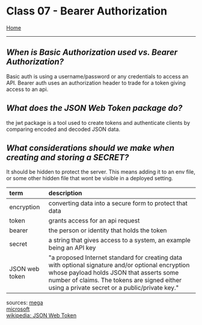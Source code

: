 # Class 07 - Bearer Authorization

[Home](https://justinhamerly.github.io/reading-notes/)

---

## *When is Basic Authorization used vs. Bearer Authorization?*

Basic auth is using a username/password or any credentials to access an API.  Bearer auth uses an authorization header to trade for a token giving access to an api.

## *What does the JSON Web Token package do?*

the jwt package is a tool used to create tokens and authenticate clients by comparing encoded and decoded JSON data.

## *What considerations should we make when creating and storing a SECRET?*

It should be hidden to protect the server.  This means adding it to an env file, or some other hidden file that wont be visible in a deployed setting.

|term|description|
|:--|:--|
|encryption|converting data into a secure form to protect that data|
|token|grants access for an api request|
|bearer|the person or identity that holds the token|
|secret|a string that gives access to a system, an example being an API key|
|JSON web token|"a proposed Internet standard for creating data with optional signature and/or optional encryption whose payload holds JSON that asserts some number of claims. The tokens are signed either using a private secret or a public/private key." |

sources:
[mega](https://community.mega.com/t5/REST-API/Basic-Auth-vs-Bearer-Token/td-p/23476)  
[microsoft](https://docs.microsoft.com/en-us/windows/win32/seccrypto/data-encryption-and-decryption)  
[wikipedia: JSON Web Token](https://en.wikipedia.org/wiki/JSON_Web_Token)
